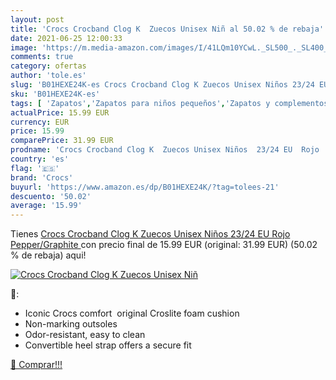 ```yaml
---
layout: post
title: 'Crocs Crocband Clog K  Zuecos Unisex Niñ al 50.02 % de rebaja'
date: 2021-06-25 12:00:33
image: 'https://m.media-amazon.com/images/I/41LQm10YCwL._SL500_._SL400_.jpg'
comments: true
category: ofertas
author: 'tole.es'
slug: 'B01HEXE24K-es Crocs Crocband Clog K Zuecos Unisex Niños 23/24 EU Rojo...'
sku: 'B01HEXE24K-es'
tags: [ 'Zapatos','Zapatos para niños pequeños','Zapatos y complementos','Zuecos y mules para niño','crocs','zuecos', ]
actualPrice: 15.99 EUR
currency: EUR
price: 15.99
comparePrice: 31.99 EUR
prodname: 'Crocs Crocband Clog K  Zuecos Unisex Niños  23/24 EU  Rojo  Pepper/Graphite '
country: 'es'
flag: '🇪🇸'
brand: 'Crocs'
buyurl: 'https://www.amazon.es/dp/B01HEXE24K/?tag=tolees-21'
descuento: '50.02'
average: '15.99'
---
```


Tienes [Crocs Crocband Clog K  Zuecos Unisex Niños  23/24 EU  Rojo  Pepper/Graphite ](https://www.amazon.es/dp/B01HEXE24K/?tag=tolees-21) con precio final de  15.99 EUR (original: 31.99 EUR) (50.02 %  de rebaja) aqui!

[![Crocs Crocband Clog K  Zuecos Unisex Niñ](https://m.media-amazon.com/images/I/41LQm10YCwL._SL500_._SL400_.jpg)](https://www.amazon.es/dp/B01HEXE24K/?tag=tolees-21)

🔎:

- Iconic Crocs comfort  original Croslite foam cushion
- Non-marking outsoles
- Odor-resistant, easy to clean
- Convertible heel strap offers a secure fit

[🛒 Comprar!!!](https://www.amazon.es/dp/B01HEXE24K/?tag=tolees-21)
